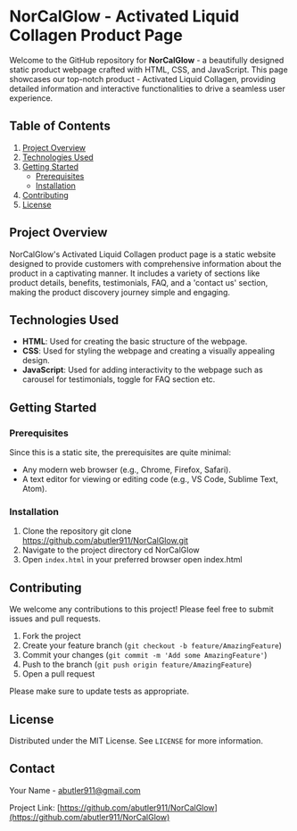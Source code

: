 # NorCalGlow - Activated Liquid Collagen Product Page

Welcome to the GitHub repository for **NorCalGlow** - a beautifully designed static product webpage crafted with HTML, CSS, and JavaScript. This page showcases our top-notch product - Activated Liquid Collagen, providing detailed information and interactive functionalities to drive a seamless user experience.

## Table of Contents

1. [Project Overview](#project-overview)
2. [Technologies Used](#technologies-used)
3. [Getting Started](#getting-started)
   - [Prerequisites](#prerequisites)
   - [Installation](#installation)
4. [Contributing](#contributing)
5. [License](#license)

## Project Overview

NorCalGlow's Activated Liquid Collagen product page is a static website designed to provide customers with comprehensive information about the product in a captivating manner. It includes a variety of sections like product details, benefits, testimonials, FAQ, and a 'contact us' section, making the product discovery journey simple and engaging.

## Technologies Used

- **HTML**: Used for creating the basic structure of the webpage.
- **CSS**: Used for styling the webpage and creating a visually appealing design.
- **JavaScript**: Used for adding interactivity to the webpage such as carousel for testimonials, toggle for FAQ section etc.

## Getting Started

### Prerequisites

Since this is a static site, the prerequisites are quite minimal:

- Any modern web browser (e.g., Chrome, Firefox, Safari).
- A text editor for viewing or editing code (e.g., VS Code, Sublime Text, Atom).

### Installation

1. Clone the repository
   git clone https://github.com/abutler911/NorCalGlow.git
2. Navigate to the project directory
   cd NorCalGlow
3. Open `index.html` in your preferred browser
   open index.html

## Contributing

We welcome any contributions to this project! Please feel free to submit issues and pull requests.

1. Fork the project
2. Create your feature branch (`git checkout -b feature/AmazingFeature`)
3. Commit your changes (`git commit -m 'Add some AmazingFeature'`)
4. Push to the branch (`git push origin feature/AmazingFeature`)
5. Open a pull request

Please make sure to update tests as appropriate.

## License

Distributed under the MIT License. See `LICENSE` for more information.

## Contact

Your Name - abutler911@gmail.com

Project Link: [https://github.com/abutler911/NorCalGlow](https://github.com/abutler911/NorCalGlow)
